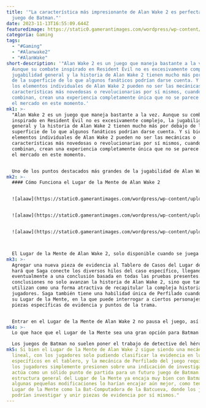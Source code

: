 ```yaml
---
title: '"La característica más impresionante de Alan Wake 2 es perfecta para un
  juego de Batman."'
date: 2023-11-13T16:55:09.644Z
featuredimage: https://static0.gamerantimages.com/wordpress/wp-content/uploads/2023/11/alan-wake-2-perfect-batman-game.jpg?q=50&fit=contain&w=1140&h=&dpr=1.5
categoria: Gaming
tags:
  - "#Gaming"
  - "#Alanwake2"
  - "#AlanWake"
short-description: '"Alan Wake 2 es un juego que maneja bastante a la vez.
  Aunque su combate inspirado en Resident Evil no es excesivamente complejo, la
  jugabilidad general y la historia de Alan Wake 2 tienen mucho más por debajo
  de la superficie de lo que algunos fanáticos podrían darse cuenta. Y si bien
  los elementos individuales de Alan Wake 2 pueden no ser las mecánicas o
  características más novedosas o revolucionarias por sí mismos, cuando se
  combinan, crean una experiencia completamente única que no se parece a nada en
  el mercado en este momento.'
mk1: >-
  "Alan Wake 2 es un juego que maneja bastante a la vez. Aunque su combate
  inspirado en Resident Evil no es excesivamente complejo, la jugabilidad
  general y la historia de Alan Wake 2 tienen mucho más por debajo de la
  superficie de lo que algunos fanáticos podrían darse cuenta. Y si bien los
  elementos individuales de Alan Wake 2 pueden no ser las mecánicas o
  características más novedosas o revolucionarias por sí mismos, cuando se
  combinan, crean una experiencia completamente única que no se parece a nada en
  el mercado en este momento.


  Uno de los puntos destacados más grandes de la jugabilidad de Alan Wake 2 es que ninguna mecánica o característica única queda para hacer todo el trabajo pesado por sí misma. Los jugadores nunca están simplemente caminando por un pasillo oscuro disparando a monstruos de sombras, lo que dependería únicamente del combate del juego para que sea emocionante. En cambio, los entornos de Alan Wake 2 trabajan junto con el combate, el movimiento, los personajes, el diseño de enemigos y la historia para hacer que cada encuentro sea memorable. Pero si bien eso es cierto, no significa que no haya mecánicas destacadas en el juego, y el Lugar de la Mente de Alan Wake 2 es ciertamente una de ellas, encajando perfectamente en un juego de Batman.
mk2: >-
  #### Cómo Funciona el Lugar de la Mente de Alan Wake 2


  ![alaaw](https://static0.gamerantimages.com/wordpress/wp-content/uploads/2023/10/alan-wake-2-mind-place.jpg?q=50&fit=contain&w=750&h=415&dpr=1.5 "alaaw")


  ![alaaw](https://static0.gamerantimages.com/wordpress/wp-content/uploads/2023/10/alan-wake-2-saga-case-board-in-the-mind-place.jpg?q=50&fit=contain&w=750&h=415&dpr=1.5 "alaaw")


  ![alaaw](https://static0.gamerantimages.com/wordpress/wp-content/uploads/Arkham-City-Detective-Vision-Fight.jpg?q=50&fit=contain&w=750&h=415&dpr=1.5 "alaaw")



  El Lugar de la Mente de Alan Wake 2, solo disponible cuando se juega como la agente del FBI Saga Anderson, es una pequeña cabaña que se manifiesta dentro de la cabeza de Saga y es el lugar de todas sus deducciones del FBI. Inmediatamente familiar para cualquier fanático de la serie de la BBC Sherlock, el Lugar de la Mente permite a los jugadores acceder a mejoras de armas y coleccionables, pero su característica principal es el Tablero de Casos. Al usar el Tablero de Casos, a los jugadores se les presentan varios archivos basados en los principales hilos argumentales y misterios del juego. Estos casos se resuelven gradualmente a lo largo del juego a medida que los jugadores avanzan en la historia y descubren nuevas piezas de evidencia en el entorno.
mk3: >-
  Agregar una nueva pieza de evidencia al Tablero de Casos del Lugar de la Mente
  hará que Saga conecte los diversos hilos del caso específico, llegando
  eventualmente a una conclusión basada en todas las pruebas presentes. Estas
  conclusiones no solo avanzan la historia de Alan Wake 2, sino que también se
  utilizan como una forma atractiva de recapitular la compleja historia para los
  jugadores. Saga también tiene una habilidad única de Perfilado cuando está en
  su Lugar de la Mente, en la que puede interrogar a ciertos personajes sobre
  piezas específicas de evidencia y puntos de la trama.


  Entrar en el Lugar de la Mente de Alan Wake 2 no pausa el juego, así que los jugadores deben asegurarse de que su entorno esté completamente despejado antes de dedicarse a clasificar algunas pruebas.
mk4: >-
  Lo que hace que el Lugar de la Mente sea una gran opción para Batman

  Los juegos de Batman no suelen poner el trabajo de detective del héroe en primer plano de la experiencia. Uno de los mayores puntos de elogio para la serie original de Batman: Arkham es cuánto trabajo de detective puede hacer el jugador en el juego, aunque incluso entonces es bastante lineal, con los jugadores mayormente necesitando escanear el entorno en busca de una pista y presionar y mantener presionado un botón para analizar. La serie Batman: Arkham no le da al jugador demasiada agencia cuando se trata de perfilar realmente a un criminal o clasificar evidencia, y ahí es donde el Lugar de la Mente de Alan Wake 2 podría entrar en juego.
mk5: Si bien el Lugar de la Mente de Alan Wake 2 sigue siendo una mecánica muy
  lineal, con los jugadores solo pudiendo clasificar la evidencia en lugares
  específicos en el tablero, y la mecánica de Perfilado del juego requiere que
  los jugadores simplemente presionen sobre una indicación de investigación, aún
  actúa como un sólido punto de partida para un futuro juego de Batman. La
  estructura general del Lugar de la Mente ya encaja muy bien con Batman, aunque
  algunas pequeñas modificaciones lo harían encajar aún mejor, como tener el
  Lugar de la Mente como la Bat-Computadora de la Batcueva, donde los jugadores
  podrían investigar y unir piezas de evidencia por sí mismos."
---
```

